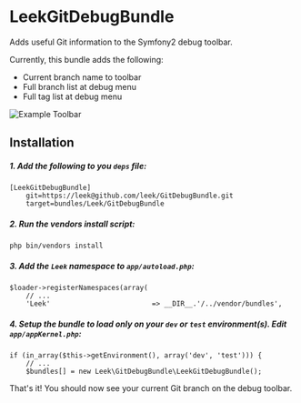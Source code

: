 # LeekGitDebugBundle

Adds useful Git information to the Symfony2 debug toolbar.

Currently, this bundle adds the following:

 * Current branch name to toolbar
 * Full branch list at debug menu
 * Full tag list at debug menu

![Example Toolbar](http://i.imgur.com/ewaiC.png)

## Installation

##### 1. Add the following to you `deps` file:

    [LeekGitDebugBundle]
        git=https://leek@github.com/leek/GitDebugBundle.git
        target=bundles/Leek/GitDebugBundle
    
##### 2. Run the vendors install script:

    php bin/vendors install
    
##### 3. Add the `Leek` namespace to `app/autoload.php`:

    $loader->registerNamespaces(array(
        // ...
        'Leek'                         => __DIR__.'/../vendor/bundles',
        
##### 4. Setup the bundle to load only on your `dev` or `test` environment(s). Edit `app/appKernel.php`:
   
    if (in_array($this->getEnvironment(), array('dev', 'test'))) {
        // ...
        $bundles[] = new Leek\GitDebugBundle\LeekGitDebugBundle();
        
That's it! You should now see your current Git branch on the debug toolbar.